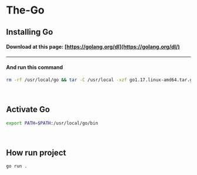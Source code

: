 The-Go
======

Installing Go
-------------
#### Download at this page: [https://golang.org/dl](https://golang.org/dl/)

***

#### And run this command
```bash
rm -rf /usr/local/go && tar -C /usr/local -xzf go1.17.linux-amd64.tar.gz
```

&nbsp;

Activate Go
-----------
```bash
export PATH=$PATH:/usr/local/go/bin
```

&nbsp;

How run project
---------------
```bash
go run .
```
